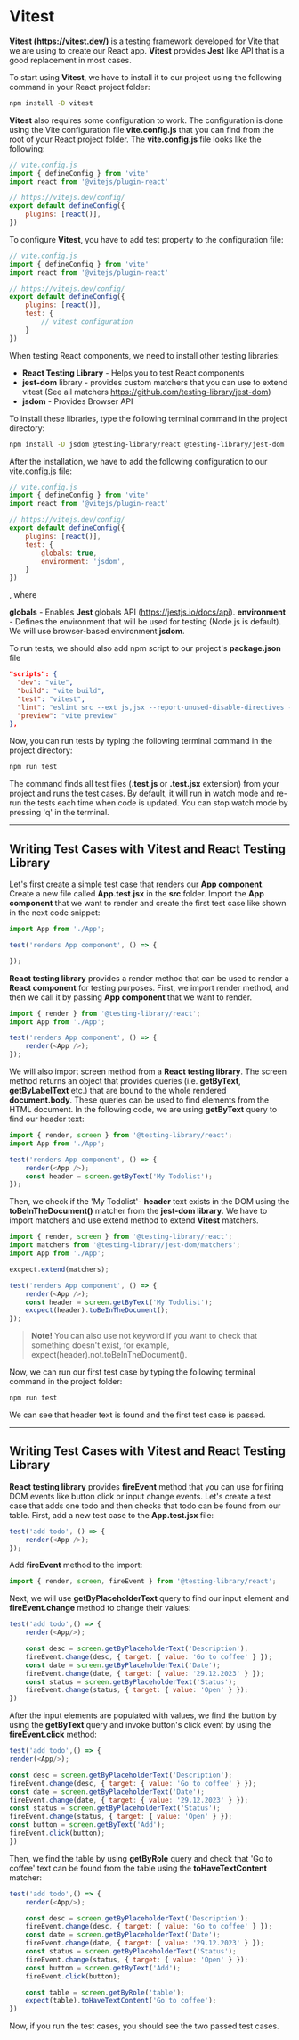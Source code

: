 # Vitest

**Vitest (https://vitest.dev/)** is a testing framework developed for Vite that we are using to create our React app. **Vitest** provides **Jest** like API that is a good replacement in most cases.

To start using **Vitest**, we have to install it to our project using the following command in your React project folder:

```bash
npm install -D vitest
```

**Vitest** also requires some configuration to work. The configuration is done using the Vite configuration file **vite.config.js** that you can find from the root of your React project folder. The **vite.config.js** file looks like the following:

```javascript
// vite.config.js
import { defineConfig } from 'vite'
import react from '@vitejs/plugin-react'

// https://vitejs.dev/config/
export default defineConfig({
    plugins: [react()],
})
```

To configure **Vitest**, you have to add test property to the configuration file:

```javascript
// vite.config.js
import { defineConfig } from 'vite'
import react from '@vitejs/plugin-react'

// https://vitejs.dev/config/
export default defineConfig({
    plugins: [react()], 
    test: {
        // vitest configuration
    }
})
```

When testing React components, we need to install other testing libraries:
- **React Testing Library** - Helps you to test React components
- **jest-dom** library - provides custom matchers that you can use to extend vitest (See all matchers https://github.com/testing-library/jest-dom)
- **jsdom** - Provides Browser API

To install these libraries, type the following terminal command in the project directory:

```bash
npm install -D jsdom @testing-library/react @testing-library/jest-dom
```

After the installation, we have to add the following configuration to our vite.config.js file:

```javascript
// vite.config.js
import { defineConfig } from 'vite'
import react from '@vitejs/plugin-react'

// https://vitejs.dev/config/
export default defineConfig({
    plugins: [react()], 
    test: {
        globals: true, 
        environment: 'jsdom',
    }
})
```
, where

**globals** - Enables **Jest** globals API (https://jestjs.io/docs/api).
**environment** - Defines the environment that will be used for testing (Node.js is default). We will use browser-based environment **jsdom**.

To run tests, we should also add npm script to our project's **package.json** file

```json
"scripts": {
  "dev": "vite",
  "build": "vite build",
  "test": "vitest",
  "lint": "eslint src --ext js,jsx --report-unused-disable-directives --max-warnings 0",
  "preview": "vite preview"
},
```

Now, you can run tests by typing the following terminal command in the project directory:

```bash
npm run test
```

The command finds all test files (**.test.js** or **.test.jsx** extension) from your project and runs the test cases. By default, it will run in watch mode and re-run the tests each time when code is updated. You can stop watch mode by pressing 'q' in the terminal.

---

## Writing Test Cases with Vitest and React Testing Library

Let's first create a simple test case that renders our **App component**. Create a new file called **App.test.jsx** in the **src** folder. Import the **App component** that we want to render and create the first test case like shown in the next code snippet:

```javascript
import App from './App';

test('renders App component', () => {

});
```

**React testing library** provides a render method that can be used to render a **React component** for testing purposes. First, we import render method, and then we call it by passing **App component** that we want to render.

```javascript
import { render } from '@testing-library/react';
import App from './App';

test('renders App component', () => {
    render(<App />);
});
```

We will also import screen method from a **React testing library**. The screen method returns an object that provides queries (i.e. **getByText**, **getByLabelText** etc.) that are bound to the whole rendered **document.body**. These queries can be used to find elements from the HTML document. In the following code, we are using **getByText** query to find our header text:

```javascript
import { render, screen } from '@testing-library/react';
import App from './App';

test('renders App component', () => {
    render(<App />);
    const header = screen.getByText('My Todolist');
});
```

Then, we check if the 'My Todolist'- **header** text exists in the DOM using the **toBeInTheDocument()** matcher from the **jest-dom library**. We have to import matchers and use extend method to extend **Vitest** matchers.

```javascript
import { render, screen } from '@testing-library/react';
import matchers from '@testing-library/jest-dom/matchers';
import App from './App';

excpect.extend(matchers);

test('renders App component', () => {
    render(<App />);
    const header = screen.getByText('My Todolist');
    excpect(header).toBeInTheDocument();
});
```

> **Note!** You can also use not keyword if you want to check that something doesn't exist, for example, expect(header).not.toBeInTheDocument().

Now, we can run our first test case by typing the following terminal command in the project folder:

```bash
npm run test
```

We can see that header text is found and the first test case is passed.

---

## Writing Test Cases with Vitest and React Testing Library

**React testing library** provides **fireEvent** method that you can use for firing DOM events like button click or input change events. Let's create a test case that adds one todo and then checks that todo can be found from our table. First, add a new test case to the **App.test.jsx** file:

```javascript
test('add todo', () => {
    render(<App />);
});
```

Add **fireEvent** method to the import:

```javascript
import { render, screen, fireEvent } from '@testing-library/react';
```

Next, we will use **getByPlaceholderText** query to find our input element and **fireEvent.change** method to change their values:

```javascript
test('add todo',() => {
    render(<App/>);

    const desc = screen.getByPlaceholderText('Description');
    fireEvent.change(desc, { target: { value: 'Go to coffee' } });
    const date = screen.getByPlaceholderText('Date');
    fireEvent.change(date, { target: { value: '29.12.2023' } });
    const status = screen.getByPlaceholderText('Status');
    fireEvent.change(status, { target: { value: 'Open' } });
})
```

After the input elements are populated with values, we find the button by using the **getByText** query and invoke button's click event by using the **fireEvent.click** method:

```javascript
test('add todo',() => {
render(<App/>);

const desc = screen.getByPlaceholderText('Description');
fireEvent.change(desc, { target: { value: 'Go to coffee' } });
const date = screen.getByPlaceholderText('Date');
fireEvent.change(date, { target: { value: '29.12.2023' } });
const status = screen.getByPlaceholderText('Status');
fireEvent.change(status, { target: { value: 'Open' } });
const button = screen.getByText('Add');
fireEvent.click(button);
})
```

Then, we find the table by using **getByRole** query and check that 'Go to coffee' text can be found from the table using the **toHaveTextContent** matcher:

```javascript
test('add todo',() => {
    render(<App/>);

    const desc = screen.getByPlaceholderText('Description');
    fireEvent.change(desc, { target: { value: 'Go to coffee' } });
    const date = screen.getByPlaceholderText('Date');
    fireEvent.change(date, { target: { value: '29.12.2023' } });
    const status = screen.getByPlaceholderText('Status');
    fireEvent.change(status, { target: { value: 'Open' } });
    const button = screen.getByText('Add');
    fireEvent.click(button);

    const table = screen.getByRole('table');
    expect(table).toHaveTextContent('Go to coffee');
})
```

Now, if you run the test cases, you should see the two passed test cases.
